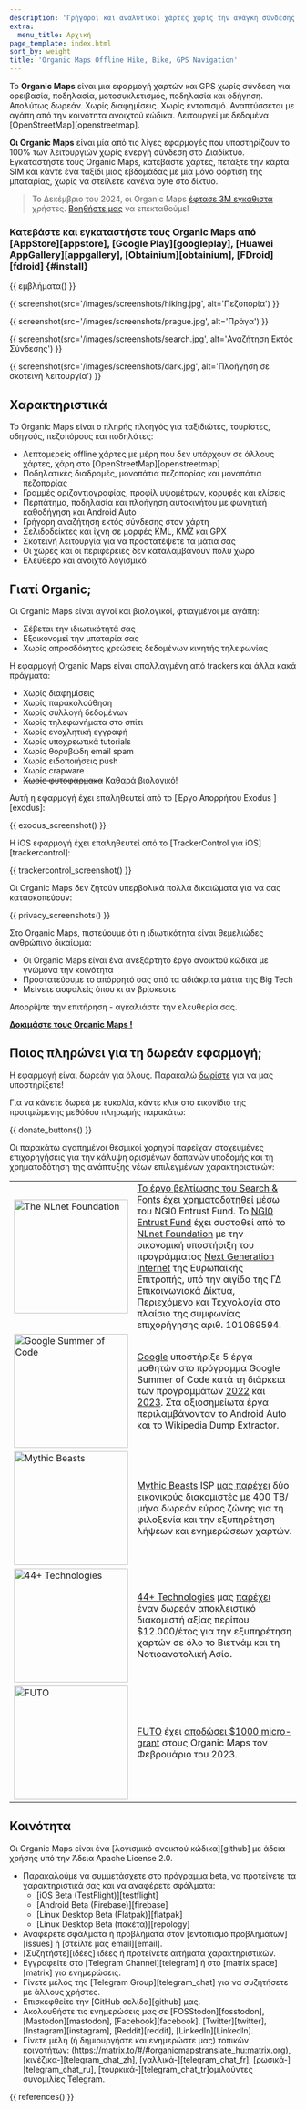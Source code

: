 ```yaml
---
description: 'Γρήγοροι και αναλυτικοί χάρτες χωρίς την ανάγκη σύνδεσης στο διαδίκτυο για ταξιδιώτες, τουρίστες, οδηγούς, πεζοπόρους και ποδηλάτες, από τους δημιουργούς του MapsWithMe (Maps.Me).'
extra:
  menu_title: Αρχική
page_template: index.html
sort_by: weight
title: 'Organic Maps Offline Hike, Bike, GPS Navigation'
---
```


Το **Organic Maps** είναι μια εφαρμογή χαρτών και GPS χωρίς σύνδεση για ορειβασία, ποδηλασία, μοτοσυκλετισμός, ποδηλασία και οδήγηση. Απολύτως δωρεάν. Χωρίς διαφημίσεις. Χωρίς εντοπισμό. Αναπτύσσεται με αγάπη από την κοινότητα ανοιχτού κώδικα. Λειτουργεί με δεδομένα [OpenStreetMap][openstreetmap].

**Οι Organic Maps** είναι μία από τις λίγες εφαρμογές που υποστηρίζουν το 100% των λειτουργιών χωρίς ενεργή σύνδεση στο Διαδίκτυο. Εγκαταστήστε τους Organic Maps, κατεβάστε χάρτες, πετάξτε την κάρτα SIM και κάντε ένα ταξίδι μιας εβδομάδας με μία μόνο φόρτιση της μπαταρίας, χωρίς να στείλετε κανένα byte στο δίκτυο.

> Το Δεκέμβριο του 2024, οι Organic Maps [έφτασε 3M εγκαθιστά](@/news/2024-12-20/411/index.md) χρήστες. [Βοηθήστε μας](@/donate/index.md) να επεκταθούμε!

### Κατεβάστε και εγκαταστήστε τους Organic Maps από [AppStore][appstore], [Google Play][googleplay], [Huawei AppGallery][appgallery], [Obtainium][obtainium], [FDroid][fdroid] {#install}

{{ εμβλήματα() }}

{{ screenshot(src='/images/screenshots/hiking.jpg', alt='Πεζοπορία') }}

{{ screenshot(src='/images/screenshots/prague.jpg', alt='Πράγα') }}

{{ screenshot(src='/images/screenshots/search.jpg', alt='Αναζήτηση Εκτός
Σύνδεσης') }}

{{ screenshot(src='/images/screenshots/dark.jpg', alt='Πλοήγηση σε σκοτεινή
λειτουργία') }}

## Χαρακτηριστικά

Το Οrganic Maps είναι ο πληρής πλοηγός για ταξιδιώτες, τουρίστες, οδηγούς,
πεζοπόρους και ποδηλάτες:

- Λεπτομερείς offline χάρτες με μέρη που δεν υπάρχουν σε άλλους χάρτες, χάρη
  στο [OpenStreetMap][openstreetmap]
- Ποδηλατικές διαδρομές, μονοπάτια πεζοπορίας και μονοπάτια πεζοπορίας
- Γραμμές οριζοντιογραφίας, προφίλ υψομέτρων, κορυφές και κλίσεις
- Περπάτημα, ποδηλασία και πλοήγηση αυτοκινήτου με φωνητική καθοδήγηση και
  Android Auto
- Γρήγορη αναζήτηση εκτός σύνδεσης στον χάρτη
- Σελιδοδείκτες και ίχνη σε μορφές KML, KMZ και GPX
- Σκοτεινή λειτουργία για να προστατέψετε τα μάτια σας
- Οι χώρες και οι περιφέρειες δεν καταλαμβάνουν πολύ χώρο
- Ελεύθερο και ανοιχτό λογισμικό

## Γιατί Organic;

Οι Organic Maps είναι αγνοί και βιολογικοί, φτιαγμένοι με αγάπη:

- Σέβεται την ιδιωτικότητά σας
- Εξοικονομεί την μπαταρία σας
- Χωρίς απροσδόκητες χρεώσεις δεδομένων κινητής τηλεφωνίας

Η εφαρμογή Organic Maps είναι απαλλαγμένη από trackers και άλλα κακά
πράγματα:

- Χωρίς διαφημίσεις
- Χωρίς παρακολούθηση
- Χωρίς συλλογή δεδομένων
- Χωρίς τηλεφωνήματα στο σπίτι
- Χωρίς ενοχλητική εγγραφή
- Χωρίς υποχρεωτικά tutorials
- Χωρίς θορυβώδη email spam
- Χωρίς ειδοποιήσεις push
- Χωρίς crapware
- ~~Χωρίς φυτοφάρμακα~~ Καθαρά βιολογικό!

Αυτή η εφαρμογή έχει επαληθευτεί από το [Έργο Απορρήτου Exodus ][exodus]:

{{ exodus_screenshot() }}

Η iOS εφαρμογή έχει επαληθευτεί από το [TrackerControl για
iOS][trackercontrol]:

{{ trackercontrol_screenshot() }}

Οι Organic Maps δεν ζητούν υπερβολικά πολλά δικαιώματα για να σας
κατασκοπεύουν:

{{ privacy_screenshots() }}

Στο Organic Maps, πιστεύουμε ότι η ιδιωτικότητα είναι θεμελιώδες ανθρώπινο
δικαίωμα:

- Οι Organic Maps είναι ένα ανεξάρτητο έργο ανοικτού κώδικα με γνώμονα την
  κοινότητα
- Προστατεύουμε το απόρρητό σας από τα αδιάκριτα μάτια της Big Tech
- Μείνετε ασφαλείς όπου κι αν βρίσκεστε

Απορρίψτε την επιτήρηση - αγκαλιάστε την ελευθερία σας.

**[Δοκιμάστε τους Organic Maps !](#install)**

## Ποιος πληρώνει για τη δωρεάν εφαρμογή;

Η εφαρμογή είναι δωρεάν για όλους. Παρακαλώ [δωρίστε](@/donate/index.md) για
να μας υποστηρίξετε!

Για να κάνετε δωρεά με ευκολία, κάντε κλικ στο εικονίδιο της προτιμώμενης
μεθόδου πληρωμής παρακάτω:

{{ donate_buttons() }}

Οι παρακάτω αγαπημένοι θεσμικοί χορηγοί παρείχαν στοχευμένες επιχορηγήσεις
για την κάλυψη ορισμένων δαπανών υποδομής και τη χρηματοδότηση της ανάπτυξης
νέων επιλεγμένων χαρακτηριστικών:

<table style="border-spacing: 20px">
  <tr>
    <td>
      <a href="https://nlnet.nl/"><img src="{{ base_url() }}/sponsors/nlnet.svg" alt="The NLnet Foundation" width="200px"></a>
    </td>
    <td>
      <a href="https://github.com/organicmaps/organicmaps/milestone/7">Το έργο βελτίωσης του Search & Fonts</a> έχει <a href="https://nlnet.nl/project/OrganicMaps/">χρηματοδοτηθεί</a> μέσω του NGI0 Entrust Fund. Το <a href="https://nlnet.nl/entrust/">NGI0 Entrust Fund</a> έχει συσταθεί από το <a href="https://nlnet.nl/">NLnet Foundation</a> με την οικονομική υποστήριξη του προγράμματος <a href="https://www.ngi.eu/">Next Generation Internet</a> της Ευρωπαϊκής Επιτροπής, υπό την αιγίδα της ΓΔ Επικοινωνιακά Δίκτυα, Περιεχόμενο και Τεχνολογία στο πλαίσιο της συμφωνίας επιχορήγησης αριθ. 101069594.
    </td>
  </tr>
  <tr>
    <td>
      <a href="https://summerofcode.withgoogle.com/"><img src="{{ base_url() }}/sponsors/gsoc.svg" alt="Google Summer of Code" width="200px"></a>
    </td>
    <td>
      <a href="https://summerofcode.withgoogle.com/">Google</a> υποστήριξε 5 έργα μαθητών στο πρόγραμμα Google Summer of Code κατά τη διάρκεια των προγραμμάτων <a href="https://summerofcode.withgoogle.com/programs/2022/organizations/organic-maps">2022</a> και <a href="https://summerofcode.withgoogle.com/programs/2023/organizations/organic-maps">2023</a>. Στα αξιοσημείωτα έργα περιλαμβάνονταν το Android Auto και το Wikipedia Dump Extractor.
    </td>
  </tr>
  <tr>
    <td>
      <a href="https://www.mythic-beasts.com/"><img src="{{ base_url() }}/sponsors/mythic-beasts.png" alt="Mythic Beasts" width="200px"></a>
    </td>
    <td>
      <a href="https://www.mythic-beasts.com/">Mythic Beasts</a> ISP <a href="https://www.mythic-beasts.com/blog/2021/10/06/improving-the-world-bit-by-expensive-bit/">μας παρέχει</a> δύο εικονικούς διακομιστές με 400 TB/μήνα δωρεάν εύρος ζώνης για τη φιλοξενία και την εξυπηρέτηση λήψεων και ενημερώσεων χαρτών.
    </td>
  </tr>
  <tr>
    <td>
      <a href="https://44plus.vn"><img src="{{ base_url() }}/sponsors/44plus.svg" alt="44+ Technologies" width="200px"></a>
    </td>
    <td>
      <a href="https://44plus.vn">44+ Technologies</a> μας <a href="https://44plus.vn/organicmaps">παρέχει</a> έναν δωρεάν αποκλειστικό διακομιστή αξίας περίπου $12.000/έτος για την εξυπηρέτηση χαρτών σε όλο το Βιετνάμ και τη Νοτιοανατολική Ασία.
    </td>
  </tr>
  <tr>
    <td>
      <a href="https://futo.org"><img src="{{ base_url() }}/sponsors/futo.svg" alt="FUTO" width="200px"></a>
    </td>
    <td>
      <a  href="https://futo.org">FUTO</a> έχει <a href="https://www.youtube.com/watch?v=fJJclgBHrEw">αποδώσει $1000 micro-grant</a> στους Organic Maps τον Φεβρουάριο του 2023.
    </td>
  </tr>
</table>

## Κοινότητα

Οι Organic Maps είναι ένα [λογισμικό ανοικτού κώδικα][github] με άδεια
χρήσης υπό την Άδεια Apache License 2.0.

- Παρακαλούμε να συμμετάσχετε στο πρόγραμμα beta, να προτείνετε τα
  χαρακτηριστικά σας και να αναφέρετε σφάλματα:
  * [iOS Beta (TestFlight)][testflight]
  * [Android Beta (Firebase)][firebase]
  * [Linux Desktop Beta (Flatpak)][flatpak]
  * [Linux Desktop Beta (πακέτα)][repology]
- Αναφέρετε σφάλματα ή προβλήματα στον [εντοπισμό προβλημάτων][issues] ή
  [στείλτε μας email][email].
- [Συζητήστε][ιδέες] ιδέες ή προτείνετε αιτήματα χαρακτηριστικών.
- Εγγραφείτε στο [Telegram Channel][telegram] ή στο [matrix space][matrix]
  για ενημερώσεις.
- Γίνετε μέλος της [Telegram Group][telegram_chat] για να συζητήσετε με
  άλλους χρήστες.
- Επισκεφθείτε την [GitHub σελίδα][github] μας.
- Ακολουθήστε τις ενημερώσεις μας σε [FOSStodon][fosstodon],
  [Mastodon][mastodon], [Facebook][facebook], [Twitter][twitter],
  [Instagram][instagram], [Reddit][reddit], [LinkedIn][LinkedIn].
- Γίνετε μέλη (ή δημιουργήστε και ενημερώστε μας) τοπικών κοινοτήτων:
  (https://matrix.to/#/#organicmapstranslate_hu:matrix.org),
  [κινέζικα-][telegram_chat_zh], [γαλλικά-][telegram_chat_fr],
  [ρωσικά-][telegram_chat_ru], [τουρκικά-][telegram_chat_tr]ομιλούντες
  συνομιλίες Telegram.

[fork]: https://en.wikipedia.org/wiki/Fork_(software_development)

{{ references() }}
